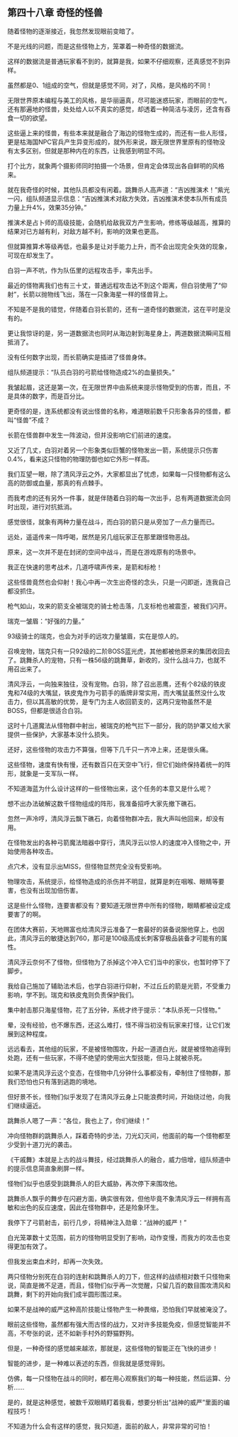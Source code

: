 ## 第四十八章 奇怪的怪兽

随着怪物的逐渐接近，我忽然发现眼前变暗了。

不是光线的问题，而是这些怪物上方，笼罩着一种奇怪的数据流。

这样的数据流是普通玩家看不到的，就算是我，如果不仔细观察，还真感觉不到异样。

虽然都是0、1组成的空气，但就是感觉不同，对了，风格，是风格的不同！

无限世界原本编程与美工的风格，是华丽逼真，尽可能迷惑玩家，而眼前的空气，还有那遍地的怪兽，处处给人以不真实的感觉，却透着一种简洁与凌厉，还含有吞食一切的欲望。

这些逼上来的怪兽，有些本来就是融合了海边的怪物生成的，而还有一些人形怪，更是枯海国NPC官兵产生异变形成的，就外形来说，跟无限世界里原有的怪物没有太多区别，但就是那种内在的东西，让我感到明显不同。

打个比方，就象两个摄影师同时拍摄一个场景，但肯定会体现出各自鲜明的风格来。

就在我奇怪的时候，其他队员都没有闲着。跳舞杀人高声道：“吉凶推演术！”紫光一闪，组队频道显示信息：“吉凶推演术对敌方失效，吉凶推演术使本队所有成员力量上升4%，效果35分钟。”

推演术是占卜师的高级技能，会随机给敌我双方产生影响，修练等级越高，推算的结果对已方越有利，对敌方越不利，影响的效果也更高。

但就算推算术等级再低，也最多是让对手能力上升，而不会出现完全失效的现象，可现在却发生了。

白羽一声不吭，作为队伍里的远程攻击手，率先出手。

最近的怪物离我们也有三十丈，普通远程攻击达不到这个距离，但白羽使用了“仰射”，长箭以抛物线飞出，落在一只象海星一样的怪兽背上。

不知是不是我的错觉，伴随着白羽长箭的，还有一道奇怪的数据流，这在平时是没有的。

更让我惊讶的是，另一道数据流也同时从海边射到海星身上，两道数据流瞬间互相抵消了。

没有任何数字出现，而长箭确实是插进了怪兽身体。

组队频道提示：“队员白羽的弓箭给怪物造成2%的血量损失。”

我皱起眉，这还是第一次，在无限世界中由系统来提示怪物受到的伤害，而且，不是具体的数字，而是百分比。

更奇怪的是，连系统都没有说出怪兽的名称，难道眼前数千只形象各异的怪兽，都叫“怪兽”不成？

长箭在怪兽群中发生一阵波动，但并没影响它们前进的速度。

又近了几丈，白羽对着另一个形象类似巨蟹的怪物发出一箭，系统提示只伤害0.4%，看来这只怪物的物理防御也如它外形一样高。

我们互望一眼，除了清风浮云之外，大家都显出了忧虑，如果每一只怪物都有这么高的防御或血量，那真的有点棘手。

而我考虑的还有另外一件事，就是伴随着白羽的每一次出手，总有两道数据流会同时出现，进行对抗抵消。

感觉很怪，就象有两种力量在战斗，而白羽的箭只是从旁加了一点力量而已。

远处，遥遥传来一阵呼喝，居然是另几组玩家正在那里跟怪物恶战。

原来，这一次并不是在封闭的空间中战斗，而是在游戏原有的场景中。

我正在快速的思考战术，几道呼啸声传来，是箭和标枪！

这些怪兽竟然也会仰射！我心中再一次生出奇怪的念头，只是一闪即逝，连我自己都没抓住。

枪气如山，攻来的箭支全被瑞克的骑士枪击落，几支标枪也被震歪，被我们闪开。

瑞克一皱眉：“好强的力量。”

93级骑士的瑞克，也会为对手的远攻力量皱眉，实在是惊人的。

召唤宠物，瑞克只有一只92级的二阶BOSS蓝光虎，其他都被他原来的集团收回去了。跳舞杀人的宠物，只有一株56级的跳舞草，新收的，没什么战斗力，也就不用召出来了。

清风浮云，一向独来独往，没有宠物。白羽，除了召出恶鹰，还有个82级的铁皮鬼和74级的大嘴鼠，铁皮鬼作为弓箭手的盾牌非常实用，而大嘴鼠虽然没什么攻击力，但以其高敏的优势，是专门为主人收回箭支的，这两只宠物虽然不是BOSS，但都是很适合白羽。

这时十几道魔法从怪物群中射出，被瑞克的枪气拦下一部分，我的防护罩又给大家提供一些保护，大家基本没什么损失。

还好，这些怪物的攻击力不算强，但等下几千只一齐冲上来，还是很头痛。

这些怪物，速度有快有慢，还有数百只在天空中飞行，但它们始终保持着统一的阵形，就象是一支军队一样。

不知道海蓝为什么设计这样的一些怪物出来，这个任务的本意又是什么呢？

想不出办法破解这数千怪物组成的阵形，我准备招呼大家先撤下礁石。

忽然一声冷哼，清风浮云飘下礁石，向着怪物群冲去，我大声叫他回来，却没有用。

在怪物发出的各种弓箭魔法暗器中穿行，清风浮云以惊人的速度冲入怪物之中，开始使用各种攻击。

点穴术，没有显示出MISS，但怪物显然完全没有受影响。

物理攻击，系统提示，给怪物造成的杀伤并不明显，就算是刺在咽喉、眼睛等要害，也没有出现加倍伤害。

这是些什么怪物，连要害都没有？要知道无限世界中所有的怪物，眼睛都被设定成要害了的啊。

在团体大赛前，天地赐富也给清风浮云准备了一套最好的装备说服他穿上，也因此，清风浮云的敏捷达到760，那可是100级高成长刺客穿极品装备才可能有的属性。

清风浮云奈何不了怪物，但怪物为了杀掉这个冲入它们当中的家伙，也暂时停下了脚步。

我给自己施加了辅助法术后，也学白羽进行仰射，不过丘丘的箭是光箭，不受重力影响，学不到。瑞克和铁皮鬼则负责保护我们。

集中射击那只海星怪物，花了五分钟，系统才终于提示：“本队杀死一只怪物。”

晕，没有经验，也不爆东西，还这么难打，怪不得当初没有玩家来打怪，让它们发展到这种程度。

远远看去，其他组的玩家，不是被怪物围攻，升起一道道白光，就是被怪物追得到处跑，还有一些玩家，不得不绝望的使用出大型技能，但马上就被杀死。

如果不是清风浮云这个变态，在怪物中几分钟什么事都没有，牵制住了怪物群，那我们恐怕也只有落到逃跑的境地。

但好景不长，怪物们似乎发现了在清风浮云身上只能浪费时间，开始绕过他，向我们继续逼近。

跳舞杀人嗯了一声：“各位，我也上了，你们继续！”

冲向怪物群的跳舞杀人，踩着奇特的步法，刀光幻灭间，他面前的每一个怪物都至少受到十道刀光的袭击。

《干戚舞》本就是上古的战斗舞技，经过跳舞杀人的融合，威力倍增，组队频道中的提示信息简直象刷屏一样。

怪物们似乎也感受到跳舞杀人的巨大威胁，再次停下来围攻他。

跳舞杀人飘乎的舞步在闪避方面，确实很有效，但他毕竟不象清风浮云一样拥有高敏和出色的反应速度，因此在怪物群中，还是险象环生。

我停下了弓箭射击，前行几步，将精神注入勋章：“战神的威严！”

白光笼罩数十丈范围，前方的怪物明显受到了影响，动作变慢，而我方的攻击也变得更加有效了。

但我发出束血术时，却再一次失效。

两只怪物分别死在白羽的连射和跳舞杀人的刀下，但这样的战绩相对数千只怪物来说，简直是微不足道，而且，怪物们似乎再一次觉醒，只留几百的数目围攻清风和跳舞，剩下的开始向我们成半圆形围过来。

如果不是战神的威严这种高阶技能让怪物产生一种畏缩，恐怕我们早就被淹没了。

眼前这些怪物，虽然都有强大而古怪的战力，又对许多技能免疫，但感觉智能并不高，不夸张的说，还不如新手村外的野猫野狗。

但是，一种奇怪的感觉越来越浓，那就是，这些怪物的智能正在飞快的进步！

智能的进步，是一种难以表述的东西，但我就是感觉得到。

仿佛，每一只怪物在战斗的同时，都在用心观察我们的每一种技能，然后运算、分析……

是的，就是这种感觉，被数千双眼睛盯着我看，想要分析出“战神的威严”里面的编程技巧！

不知道为什么会有这样的感觉，我只知道，面前的敌人，非常非常的可怕！

